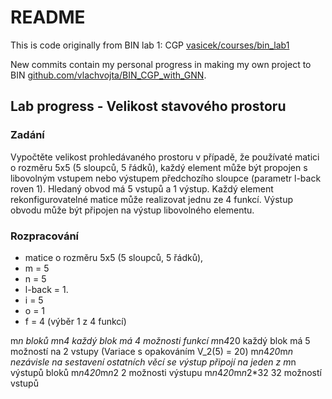 # README
This is code originally from BIN lab 1: CGP [vasicek/courses/bin_lab1](https://www.fit.vutbr.cz/~vasicek/courses/bin_lab1/)

New commits contain my personal progress in making my own project to BIN [github.com/vlachvojta/BIN_CGP_with_GNN](https://github.com/vlachvojta/BIN_CGP_with_GNN).


## Lab progress - Velikost stavového prostoru

### Zadání
Vypočtěte velikost prohledávaného prostoru v případě, že používaté matici o rozměru 5x5 (5 sloupců, 5 řádků), každý element může být propojen s libovolným vstupem nebo výstupem předchozího sloupce (parametr l-back roven 1). Hledaný obvod má 5 vstupů a 1 výstup. Každý element rekonfigurovatelné matice může realizovat jednu ze 4 funkcí. Výstup obvodu může být připojen na výstup libovolného elementu.

### Rozpracování
- matice o rozměru 5x5 (5 sloupců, 5 řádků), 
- m = 5
- n = 5
- l-back = 1. 
- i = 5
- o = 1
- f = 4 (výběr 1 z 4 funkcí)

m*n     bloků
m*n*4   každý blok má 4 možnosti funkcí
m*n*4*20     každý blok má 5 možností na 2 vstupy (Variace s opakováním V_2(5) = 20)
m*n*4*20*m*n     nezávisle na sestavení ostatních věcí se výstup připojí na jeden z m*n výstupů bloků
m*n*4*20*m*n*2   2 možnosti výstupu
m*n*4*20*m*n*2*32  32 možností vstupů





